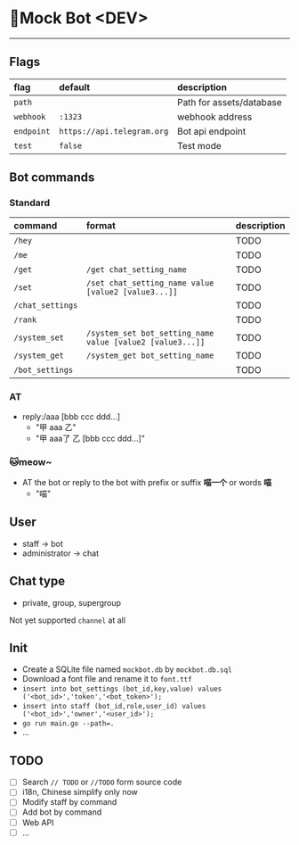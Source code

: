 # 🤖Mock Bot \<DEV\>
---

## Flags

| flag       | default                    | description              |
| :--------- | :------------------------- | :----------------------- |
| `path`     |                            | Path for assets/database |
| `webhook`  | `:1323`                    | webhook address          |
| `endpoint` | `https://api.telegram.org` | Bot api endpoint         |
| `test`     | `false`                    | Test mode                |

## Bot commands

### Standard

| command          | format                                                    | description |
| :--------------- | :-------------------------------------------------------- | :---------- |
| `/hey`           |                                                           | TODO        |
| `/me`            |                                                           | TODO        |
| `/get`           | `/get chat_setting_name`                                  | TODO        |
| `/set`           | `/set chat_setting_name value [value2 [value3...]]`       | TODO        |
| `/chat_settings` |                                                           | TODO        |
| `/rank`          |                                                           | TODO        |
| `/system_set`    | `/system_set bot_setting_name value [value2 [value3...]]` | TODO        |
| `/system_get`    | `/system_get bot_setting_name`                            | TODO        |
| `/bot_settings`  |                                                           | TODO        |

### AT

- reply:/aaa [bbb ccc ddd...]
  - "甲 aaa 乙"
  - "甲 aaa了 乙 [bbb ccc ddd...]"

### 🐱meow~

- AT the bot or reply to the bot with prefix or suffix **喵一个** or words **喵**
  - "喵"

## User

- staff -> bot
- administrator -> chat

## Chat type

- private, group, supergroup

Not yet supported `channel` at all 

## Init

- Create a SQLite file named `mockbot.db` by `mockbot.db.sql`
- Download a font file and rename it to `font.ttf`
- `insert into bot_settings (bot_id,key,value) values ('<bot_id>','token','<bot_token>');`
- `insert into staff (bot_id,role,user_id) values ('<bot_id>','owner','<user_id>');`
- `go run main.go --path=.`
- ...

## TODO

- [ ] Search `// TODO` or `//TODO` form source code
- [ ] i18n, Chinese simplify only now
- [ ] Modify staff by command
- [ ] Add bot by command
- [ ] Web API
- [ ] ...
